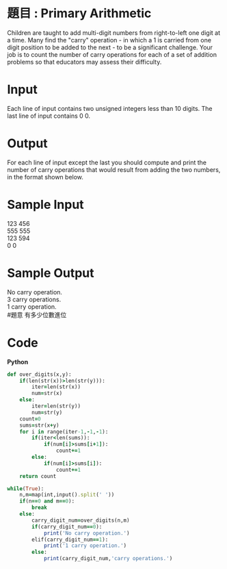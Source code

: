 # 題目 : Primary Arithmetic
Children are taught to add multi-digit numbers from right-to-left one digit at a time. Many find the "carry" operation - in which a 1 is carried from one digit position to be added to the next - to be a significant challenge. Your job is to count the number of carry operations for each of a set of addition problems so that educators may assess their difficulty.
# Input
Each line of input contains two unsigned integers less than 10 digits. The last line of input contains 0 0.  
# Output
For each line of input except the last you should compute and print the number of carry operations that would result from adding the two numbers, in the format shown below.
# Sample Input
123 456  
555 555  
123 594  
0 0  
# Sample Output
No carry operation.  
3 carry operations.  
1 carry operation.  
#題意
有多少位數進位  

# Code 
**Python**  
```ruby
def over_digits(x,y):
    if(len(str(x))>len(str(y))):
        iter=len(str(x))
        num=str(x)
    else:
        iter=len(str(y))
        num=str(y)
    count=0
    sums=str(x+y)
    for i in range(iter-1,-1,-1):
        if(iter<len(sums)):
            if(num[i]>sums[i+1]):
                count+=1
        else:
            if(num[i]>sums[i]):
                count+=1
    return count

while(True):
    n,m=map(int,input().split(' '))
    if(n==0 and m==0):
        break
    else:
        carry_digit_num=over_digits(n,m)
        if(carry_digit_num==0):
            print('No carry operation.')
        elif(carry_digit_num==1):
            print('1 carry operation.')
        else:
            print(carry_digit_num,'carry operations.')

